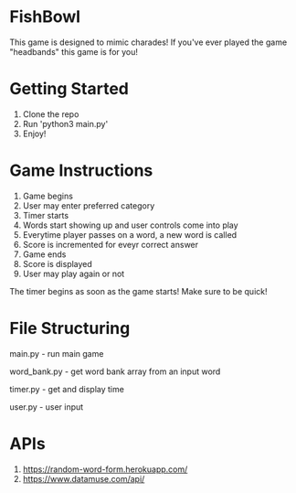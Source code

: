 # FishBowl
This game is designed to mimic charades! If you've ever played the game "headbands" this game is for you!

# Getting Started
1. Clone the repo
2. Run 'python3 main.py'
3. Enjoy!
# Game Instructions

1. Game begins
2. User may enter preferred category
3. Timer starts 
4. Words start showing up and user controls come into play 
5. Everytime player passes on a word, a new word is called 
6. Score is incremented for eveyr correct answer 
7. Game ends 
8. Score is displayed
9. User may play again or not

The timer begins as soon as the game starts! Make sure to be quick!


# File Structuring

main.py - run main game

word_bank.py - get word bank array from an input word

timer.py - get and display time

user.py - user input

# APIs
1. https://random-word-form.herokuapp.com/
2. https://www.datamuse.com/api/
